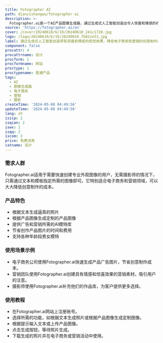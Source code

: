 ```yaml
---
title: Fotographer AI
path: dianzishangwu/fotographer-ai
description: >-
  Fotographer.ai是一个AI产品图像生成器，通过生成式人工智能创造出令人惊喜和情感的视觉效果。它可以帮助降低电子商务和营销领域的创意制作成本。该产品使用先进的AI技术，可以根据指定的文本或产品图像，快速生成逼真的照片和背景图像。它不仅可以节省摄影产品和模特的时间和费用，还提供了丰富的AI模特照片库，可以用于广告和营销。
source: 'https://fotographer.ai/en'
cover: /cover/20240610/6/10/20240610_241c1720.jpg
logo: /logo/20240610/6/10/20240610_fb82ce53.jpg
label: 通过生成式人工智能创造带有惊喜和情感的视觉效果，降低电子商务和营销的创意制作成本。
component: false
procattr: 4
procattrname: 设计
procform: 1
procformname: 网站
proctype: 1
proctypename: 普通产品
tags:
  - AI
  - 图像生成器
  - 电子商务
  - 营销
  - 摄影
createTime: '2024-05-08 04:49:56'
updateTime: '2024-05-08 04:49:56'
lang: zh
isicp: 2
isqian: 2
iswx: 2
isqq: 2
iscom: 2
price: 免费试用
catname: 设计
---
```




### 需求人群
Fotographer.ai适用于需要快速创建专业外观图像的用户，无需摄影师的情况下，只需通过文本和模板指定所需的图像即可。它特别适合电子商务和营销领域，可以大大降低创意制作的成本。

### 产品特色
* 根据文本生成逼真的照片
* 根据产品图像生成定制的产品图像
* 提供广告和营销所需的AI模特库
* 节省创作产品图片的时间和费用
* 支持各种年龄段男女模特

### 使用场景示例
* 电子商务公司使用Fotographer.ai快速生成产品广告图片，节省创意制作成本。
* 营销团队使用Fotographer.ai创建具有情感和惊喜效果的营销素材，吸引用户的注意。
* 摄影师使用Fotographer.ai补充他们的作品库，为客户提供更多选择。

### 使用教程
* 在Fotographer.ai网站上注册账号。
* 选择所需的功能，如根据文本生成照片或根据产品图像生成定制图像。
* 根据提示输入文本或上传产品图像。
* 点击生成按钮，等待照片生成。
* 下载生成的照片并在电子商务或营销活动中使用。

  
